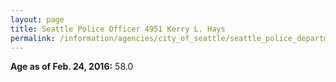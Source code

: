 ```yaml
---
layout: page
title: Seattle Police Officer 4951 Kerry L. Hays
permalink: /information/agencies/city_of_seattle/seattle_police_department/copbook/4951/
---
```


**Age as of Feb. 24, 2016:** 58.0
